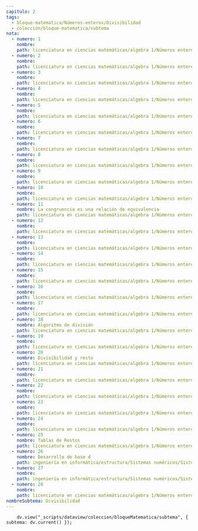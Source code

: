 ```yaml
---
capitulo: 2
tags:
  - bloque-matematica/Números-enteros/Divisibilidad
  - colección/bloque-matematica/subtema
nota:
  - numero: 1
    nombre: 
    path: licenciatura en ciencias matemáticas/algebra 1/Números enteros/Divisibilidad#^prop-1-2-1
  - numero: 2
    nombre: 
    path: licenciatura en ciencias matemáticas/algebra 1/Números enteros/Divisibilidad#^prop-1-2-2
  - numero: 3
    nombre: 
    path: licenciatura en ciencias matemáticas/algebra 1/Números enteros/Divisibilidad#^prop-1-2-3
  - numero: 4
    nombre: 
    path: licenciatura en ciencias matemáticas/algebra 1/Números enteros/Divisibilidad#^prop-1-2-4
  - numero: 5
    nombre: 
    path: licenciatura en ciencias matemáticas/algebra 1/Números enteros/Divisibilidad#^prop-1-2-5
  - numero: 6
    nombre: 
    path: licenciatura en ciencias matemáticas/algebra 1/Números enteros/Divisibilidad#^prop-1-2-6
  - numero: 7
    nombre: 
    path: licenciatura en ciencias matemáticas/algebra 1/Números enteros/Divisibilidad#^prop-1-2-7
  - numero: 8
    nombre: 
    path: licenciatura en ciencias matemáticas/algebra 1/Números enteros/Divisibilidad#^prop-1-2-8
  - numero: 9
    nombre: 
    path: licenciatura en ciencias matemáticas/algebra 1/Números enteros/Divisibilidad#^prop-1-2-9
  - numero: 10
    nombre: 
    path: licenciatura en ciencias matemáticas/algebra 1/Números enteros/Divisibilidad#^prop-1-2-10
  - numero: 11
    nombre: La congruencia es una relación de equivalencia
    path: licenciatura en ciencias matemáticas/algebra 1/Números enteros/Congruencia#^prop-1-2-11
  - numero: 12
    nombre: 
    path: licenciatura en ciencias matemáticas/algebra 1/Números enteros/Congruencia#^prop-1-2-12
  - numero: 13
    nombre: 
    path: licenciatura en ciencias matemáticas/algebra 1/Números enteros/Congruencia#^prop-1-2-13
  - numero: 14
    nombre: 
    path: licenciatura en ciencias matemáticas/algebra 1/Números enteros/Congruencia#^prop-1-2-14
  - numero: 15
    nombre: 
    path: licenciatura en ciencias matemáticas/algebra 1/Números enteros/Congruencia#^prop-1-2-15
  - numero: 16
    nombre: 
    path: licenciatura en ciencias matemáticas/algebra 1/Números enteros/Congruencia#^prop-1-2-16
  - numero: 17
    nombre: 
    path: licenciatura en ciencias matemáticas/algebra 1/Números enteros/Congruencia#^prop-1-2-17
  - numero: 18
    nombre: Algoritmo de división
    path: licenciatura en ciencias matemáticas/algebra 1/Números enteros/Algoritmo de división#^teo-1-2-18
  - numero: 19
    nombre: 
    path: licenciatura en ciencias matemáticas/algebra 1/Números enteros/Algoritmo de división#^obs-1-2-19
  - numero: 20
    nombre: Divisibilidad y resto
    path: licenciatura en ciencias matemáticas/algebra 1/Números enteros/Algoritmo de división#^obs-1-2-20
  - numero: 21
    nombre: 
    path: licenciatura en ciencias matemáticas/algebra 1/Números enteros/Algoritmo de división#^prop-1-2-21
  - numero: 22
    nombre: 
    path: licenciatura en ciencias matemáticas/algebra 1/Números enteros/Algoritmo de división#^prop-1-2-22
  - numero: 23
    nombre: 
    path: licenciatura en ciencias matemáticas/algebra 1/Números enteros/Algoritmo de división#^prop-1-2-23
  - numero: 24
    nombre: 
    path: licenciatura en ciencias matemáticas/algebra 1/Números enteros/Algoritmo de división#^prop-1-2-24
  - numero: 25
    nombre: Tablas de Restos
    path: licenciatura en ciencias matemáticas/algebra 1/Números enteros/Algoritmo de división#^col-1-2-25
  - numero: 26
    nombre: Desarrollo de base d
    path: ingeniería en informática/estructura/Sistemas numéricos/Sistema posicional#^teo-1-2-26
  - numero: 27
    nombre: 
    path: ingeniería en informática/estructura/Sistemas numéricos/Sistema posicional#^obs-1-2-27
  - numero: 28
    nombre: 
    path: licenciatura en ciencias matemáticas/algebra 1/Números enteros/Algoritmo de Euclides#^prop-1-2-28
nombreSubtema: Divisibilidad
---
```

```dataviewjs
    dv.view("_scripts/dataview/coleccion/bloqueMatematica/subtema", { subtema: dv.current() });
```
